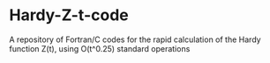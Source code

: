 # Hardy-Z-t-code
A repository of Fortran/C codes for the rapid calculation of the Hardy function Z(t), using O(t^0.25) standard operations
